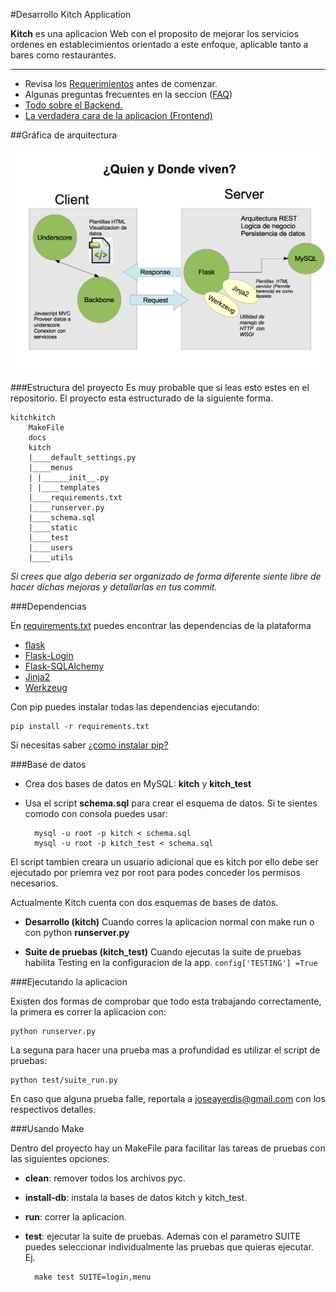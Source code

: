 
#Desarrollo Kitch Application


**Kitch** es una aplicacion Web con el proposito de mejorar los servicios ordenes en establecimientos orientado a este enfoque, aplicable tanto a bares como restaurantes.


- - -
- Revisa los [Requerimientos](docs/requirements.md) antes de comenzar.<br/>
- Algunas preguntas frecuentes en la seccion ([FAQ](docs/faq.md)) <br/>
- [Todo sobre el Backend.](docs/backend.md)
- [La verdadera cara de la aplicacion (Frontend)](docs/frontend.md)

##Gráfica de arquitectura

![image](docs/img/whoandwhere.png)

###Estructura del proyecto
Es muy probable que si leas esto estes en el repositorio. El proyecto esta estructurado de la siguiente forma.
	
	kitchkitch
		MakeFile
		docs
		kitch
		|____default_settings.py
		|____menus
		| |______init__.py
		| |____templates
		|____requirements.txt
		|____runserver.py
		|____schema.sql
		|____static
		|____test
		|____users
		|____utils

*Si crees que algo deberia ser organizado de forma diferente siente libre de hacer dichas mejoras y detallarlas en tus commit.*

###Dependencias

En [requirements.txt](kitch/requirements.txt) puedes encontrar las dependencias de la plataforma

- [flask](flask.pocoo.org)
- [Flask-Login](http://packages.python.org/Flask-Login/)
- [Flask-SQLAlchemy](http://pythonhosted.org/Flask-SQLAlchemy/)
- [Jinja2](http://jinja.pocoo.org/docs/)
- [Werkzeug](http://werkzeug.pocoo.org/)

Con pip puedes instalar todas las dependencias ejecutando:

	pip install -r requirements.txt

Si necesitas saber [¿como instalar pip?](docs/faq.md#como-instalar-pip)

###Base de datos

- Crea dos bases de datos en MySQL: **kitch** y **kitch_test**
- Usa el script **schema.sql** para crear el esquema de datos. Si te sientes comodo con consola puedes usar:

		mysql -u root -p kitch < schema.sql
		mysql -u root -p kitch_test < schema.sql

El script tambien creara un usuario adicional que es kitch por ello debe ser ejecutado por priemra vez 
por root para podes conceder los permisos necesarios.

Actualmente Kitch cuenta con dos esquemas de bases de datos.

- **Desarrollo (kitch)** Cuando corres la aplicacion normal con make run o con python **runserver.py**

- **Suite de pruebas (kitch_test)** Cuando ejecutas la suite de pruebas habilita Testing en la configuracion de la app. `config['TESTING'] =True`

###Ejecutando la aplicacion

Existen dos formas de comprobar que todo esta trabajando correctamente, la primera es correr la aplicacion con:

	python runserver.py
	
La seguna para hacer una prueba mas a profundidad es utilizar el script de pruebas:

	python test/suite_run.py

En caso que alguna prueba falle, reportala a <joseayerdis@gmail.com> con los respectivos detalles. 

###Usando Make

Dentro del proyecto hay un MakeFile para facilitar las tareas de pruebas con las siguientes opciones:

- **clean**: remover todos los archivos pyc.
- **install-db**: instala la bases de datos kitch y kitch_test.
- **run**: correr la aplicacion.
- **test**: ejecutar la suite de pruebas. Ademas con el parametro SUITE puedes seleccionar individualmente las pruebas que quieras ejecutar. Ej.

		make test SUITE=login,menu

